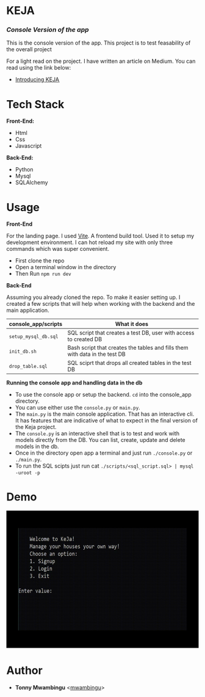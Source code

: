 # **KEJA**
<h3><i>Console Version of the app</i></h3>
<p>This is the console version of the app. This project is to test feasability of the overall project</p>

For a light read on the project. I have written an article on Medium. You can read using the link below:

- [Introducing KEJA ](https://medium.com/@tonny.mwambingu/keja-blog-post-3221c9a62daf)

# **Tech Stack**
**Front-End:**
- Html
- Css
- Javascript

**Back-End:**
- Python
- Mysql
- SQLAlchemy

# **Usage**
**Front-End**
<p>For the landing page. I used <a href="https://vitejs.dev/">Vite</a>. A frontend build tool. Used it to setup my development environment. I can hot reload my site with only three commands which was super convenient.</p>

- First clone the repo
- Open a terminal window in the directory
- Then Run `npm run dev`

**Back-End**
<p>Assuming you already cloned the repo. To make it easier setting up. I created a few scripts that will help when working with the backend and the main application.<p>

| console_app/scripts                    | What it does  |
| --------------------------------- | -------- |
| `setup_mysql_db.sql` | SQL script that creates a test DB, user with access to created DB |
| `init_db.sh`  | Bash script that creates the tables and fills them with data in the test DB |
| `drop_table.sql`   | SQL sciprt that drops all created tables in the test DB  |

**Running the console app and handling data in the db**
- To use the console app or setup the backend. `cd` into the console_app directory.
- You can use either use the `console.py` or `main.py`.
- The `main.py` is the main console application. That has an interactive cli. It has features that are indicative of what to expect in the final version of the Keja project.
- The `console.py` is an interactive shell that is to test and work with models directly from the DB. You can list, create, update and delete models in the db.
- Once in the directory open app a terminal and just run `./console.py` or `./main.py`.
- To run the SQL scipts just run cat `./scripts/<sql_script.sql> | mysql -uroot -p`

# **Demo**
<img width="640" height="360" src="../assets/app_demo.gif"/>

# **Author**
- **Tonny Mwambingu** <[mwambingu](https://github.com/mwambingu)> 